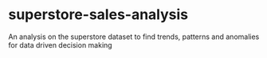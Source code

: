 # superstore-sales-analysis
An analysis on the superstore dataset to find trends, patterns and anomalies for data driven decision making
